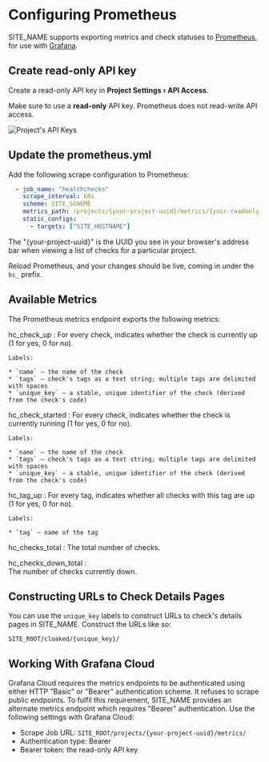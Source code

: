# Configuring Prometheus

SITE_NAME supports exporting metrics and check statuses to
[Prometheus](https://prometheus.io/), for use with [Grafana](https://grafana.com/).

## Create read-only API key

Create a read-only API key in <strong>Project Settings › API Access</strong>.

Make sure to use a <strong>read-only</strong> API key. Prometheus does not read-write
API access.

![Project's API Keys](IMG_URL/prometheus_api_keys.png)

## Update the prometheus.yml

Add the following scrape configuration to Prometheus:

```yaml
  - job_name: "healthchecks"
    scrape_interval: 60s
    scheme: SITE_SCHEME
    metrics_path: /projects/{your-project-uuid}/metrics/{your-readonly-api-key}
    static_configs:
      - targets: ["SITE_HOSTNAME"]
```

The "{your-project-uuid}" is the UUID you see in your browser's address bar
when viewing a list of checks for a particular project.

Reload Prometheus, and your changes should be live, coming in under the `hc_` prefix.

## Available Metrics

The Prometheus metrics endpoint exports the following metrics:

hc_check_up
:   For every check, indicates whether the check is currently up
    (1 for yes, 0 for no).

    Labels:

    * `name` – the name of the check
    * `tags` – check's tags as a text string; multiple tags are delimited with spaces
    * `unique_key` – a stable, unique identifier of the check (derived from the check's code)

hc_check_started
:   For every check, indicates whether the check is currently running
    (1 for yes, 0 for no).

    Labels:

    * `name` – the name of the check
    * `tags` – check's tags as a text string; multiple tags are delimited with spaces
    * `unique_key` – a stable, unique identifier of the check (derived from the check's code)

hc_tag_up
:   For every tag, indicates whether all checks with this tag are up
    (1 for yes, 0 for no).

    Labels:

    * `tag` – name of the tag

hc_checks_total
:   The total number of checks.

hc_checks_down_total
:   <br>The number of checks currently down.

## Constructing URLs to Check Details Pages

You can use the `unique_key` labels to construct URLs to check's
details pages in SITE_NAME. Construct the URLs like so:

```
SITE_ROOT/cloaked/{unique_key}/
```

## Working With Grafana Cloud

Grafana Cloud requires the metrics endpoints to be authenticated using either
HTTP "Basic" or "Bearer" authentication scheme. It refuses to scrape public endpoints.
To fulfil this requirement, SITE_NAME provides an alternate metrics endpoint which
requires "Bearer" authentication. Use the following settings with Grafana Cloud:

* Scrape Job URL: `SITE_ROOT/projects/{your-project-uuid}/metrics/`
* Authentication type: Bearer
* Bearer token: the read-only API key
